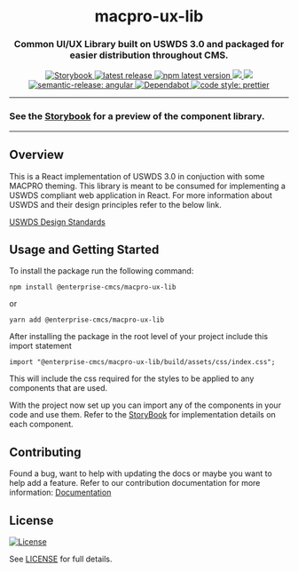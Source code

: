 <!--
Render Markdown in VS Code

SHIFT + CMD/CTRL + V
-->

<h1 align="center" style="border-bottom: none;"> macpro-ux-lib</h1>
<h3 align="center">Common UI/UX Library built on USWDS 3.0 and packaged for easier distribution throughout CMS.</h3>
<p align="center">
  <a href="https://enterprise-cmcs.github.io/macpro-ux-lib/">
    <img alt="Storybook" src="https://img.shields.io/badge/Storybook-Docs-pink.svg">
  </a>
  <a href="https://github.com/Enterprise-CMCS/macpro-ux-lib/releases/latest">
    <img alt="latest release" src="https://img.shields.io/github/release/Enterprise-CMCS/macpro-ux-lib.svg">
  </a>
  <a href="https://www.npmjs.com/package/@enterprise-cmcs/macpro-ux-lib">
    <img alt="npm latest version" src="https://img.shields.io/npm/v/@enterprise-cmcs/macpro-ux-lib/latest.svg">
  </a>
  <a href="https://codeclimate.com/github/Enterprise-CMCS/macpro-ux-lib/maintainability">
    <img src="https://api.codeclimate.com/v1/badges/7aa40b9f69c550a8cf72/maintainability" />
  </a>
  <a href="https://codeclimate.com/github/Enterprise-CMCS/macpro-ux-lib/test_coverage">
    <img src="https://api.codeclimate.com/v1/badges/7aa40b9f69c550a8cf72/test_coverage" />
  </a>
  <a href="https://github.com/semantic-release/semantic-release">
    <img alt="semantic-release: angular" src="https://img.shields.io/badge/semantic--release-angular-e10079?logo=semantic-release">
  </a>
  <a href="https://dependabot.com/">
    <img alt="Dependabot" src="https://badgen.net/badge/Dependabot/enabled/green?icon=dependabot">
  </a>
  <a href="https://github.com/prettier/prettier">
    <img alt="code style: prettier" src="https://img.shields.io/badge/code_style-prettier-ff69b4.svg?style=flat-square">
  </a>
</p>

---

### See the [Storybook](https://enterprise-cmcs.github.io/macpro-ux-lib/) for a preview of the component library.

---

## Overview

This is a React implementation of USWDS 3.0 in conjuction with some MACPRO theming. This library is meant to be consumed for implementing a USWDS compliant web application in React. For more information about USWDS and their design principles refer to the below link.

[USWDS Design Standards](https://designsystem.digital.gov/design-principles/)

## Usage and Getting Started

To install the package run the following command:

```
npm install @enterprise-cmcs/macpro-ux-lib
```

or

```
yarn add @enterprise-cmcs/macpro-ux-lib
```

After installing the package in the root level of your project include this import statement

```
import "@enterprise-cmcs/macpro-ux-lib/build/assets/css/index.css";
```

This will include the css required for the styles to be applied to any components that are used.

With the project now set up you can import any of the components in your code and use them. Refer to the [StoryBook](https://enterprise-cmcs.github.io/macpro-ux-lib/) for implementation details on each component.

## Contributing

Found a bug, want to help with updating the docs or maybe you want to help add a feature. Refer to our contribution documentation for more information: [Documentation](./docs/CONTRIBUTING.MD)

## License

[![License](https://img.shields.io/badge/License-CC0--1.0--Universal-blue.svg)](https://creativecommons.org/publicdomain/zero/1.0/legalcode)

See [LICENSE](LICENSE) for full details.
